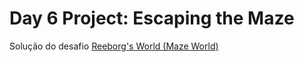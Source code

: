 # Day 6 Project: Escaping the Maze

Solução do desafio [Reeborg's World (Maze World)](https://reeborg.ca/reeborg.html?lang=en&mode=python&menu=worlds%2Fmenus%2Freeborg_intro_en.json&name=Maze&url=worlds%2Ftutorial_en%2Fmaze1.json)
